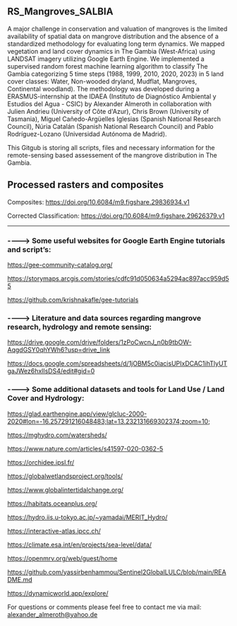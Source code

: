 ## RS_Mangroves_SALBIA

A major challenge in conservation and valuation of mangroves is the limited availability of spatial data on mangrove distribution and the absence of a standardized methodology for evaluating long term dynamics. We mapped vegetation and land cover dynamics in The Gambia (West-Africa) using LANDSAT imagery utilizing Google Earth Engine. We implemented a supervised random forest machine learning algorithm to classify The Gambia categorizing 5 time steps (1988, 1999, 2010, 2020, 2023) in 5 land cover classes: Water, Non-wooded dryland, Mudflat, Mangroves, Continental woodland). The methodology was developed during a ERASMUS-internship at the IDAEA (Instituto de Diagnóstico Ambiental y Estudios del Agua - CSIC) by Alexander Almeroth in collaboration with Julien Andrieu (University of Côte d'Azur), Chris Brown (University of Tasmania), Miguel Cañedo-Argüelles Iglesias (Spanish National Research Council), Núria Catalán (Spanish National Research Council) and Pablo Rodríguez-Lozano (Universidad Autónoma de Madrid).

This Gitgub is storing all scripts, files and necessary information for the remote-sensing based assessement of the mangrove distribution in The Gambia. 


## Processed rasters and composites 
Composites: https://doi.org/10.6084/m9.figshare.29836934.v1

Corrected Classification: https://doi.org/10.6084/m9.figshare.29626379.v1

-------------------------------------------------------------------------------------------------------------------------------------------------------------------------------------------------------------------------------------------------------------------------------------------------





### ---->  Some useful websites for Google Earth Engine tutorials and script’s: 

https://gee-community-catalog.org/

https://storymaps.arcgis.com/stories/cdfc91d050634a5294ac897acc959d55

https://github.com/krishnakafle/gee-tutorials




### ---->  Literature and data sources regarding mangrove research, hydrology and remote sensing: 

https://drive.google.com/drive/folders/1zPoCwcnJ_n0b9tbOW-AqgdGSY0qhYWh6?usp=drive_link

https://docs.google.com/spreadsheets/d/1jOBM5c0iacisUPIxDCAC1ihTlyUTgaJWez6hxlIsDS4/edit#gid=0




### ----> Some additional datasets and tools for Land Use / Land Cover and Hydrology: 

https://glad.earthengine.app/view/glcluc-2000-2020#lon=-16.257291216048483;lat=13.232131669302374;zoom=10;

https://mghydro.com/watersheds/

https://www.nature.com/articles/s41597-020-0362-5

https://orchidee.ipsl.fr/

https://globalwetlandsproject.org/tools/

https://www.globalintertidalchange.org/

https://habitats.oceanplus.org/

https://hydro.iis.u-tokyo.ac.jp/~yamadai/MERIT_Hydro/

https://interactive-atlas.ipcc.ch/

https://climate.esa.int/en/projects/sea-level/data/

https://openmrv.org/web/guest/home

https://github.com/yassirbenhammou/Sentinel2GlobalLULC/blob/main/README.md

https://dynamicworld.app/explore/






For questions or comments please feel free to contact me via mail: alexander_almeroth@yahoo.de
